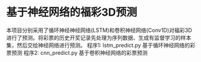 # 基于神经网络的福彩3D预测
本项目分别采用了循环神经神经网络(LSTM)和卷积神经网络(Conv1D)对福彩3D进行了预测。将彩票的历史开奖记录先处理为序列数据、生成有监督学习的样本集，然后交给神经网络进行预测。
程序1: lstm_predict.py 基于循环神经网络的彩票预测
程序2: cnn_predict.py 基于卷积神经网络的彩票预测
